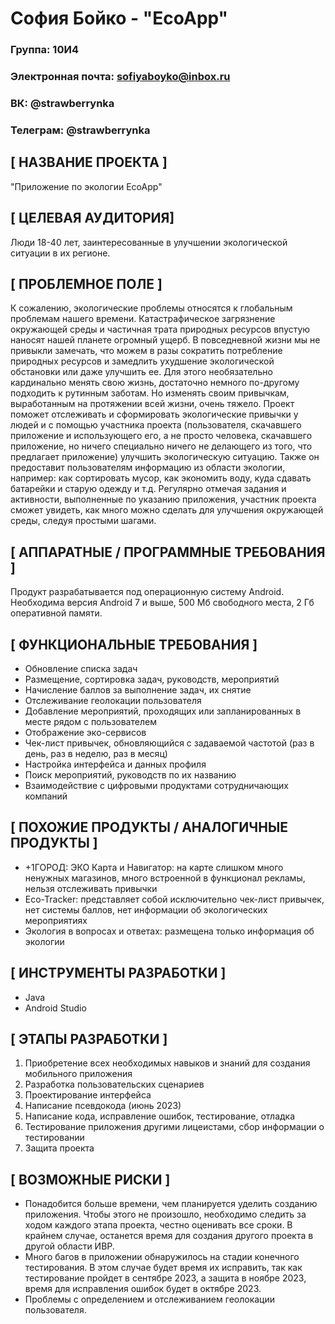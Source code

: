 # София Бойко - "EcoApp"

### Группа: 10И4
### Электронная почта: sofiyaboyko@inbox.ru
### ВК: @strawberrynka
### Телеграм: @strawberrynka

## [ НАЗВАНИЕ ПРОЕКТА ]

"Приложение по экологии EcoApp"

## [ ЦЕЛЕВАЯ АУДИТОРИЯ]
Люди 18-40 лет, заинтересованные в улучшении экологической ситуации в их регионе.

## [ ПРОБЛЕМНОЕ ПОЛЕ ]
К сожалению, экологические проблемы относятся к глобальным проблемам нашего времени. Катастрафическое загрязнение окружающей среды и частичная трата природных ресурсов впустую наносят нашей планете огромный ущерб. В повседневной жизни мы не привыкли замечать, что можем в разы сократить потребление природных ресурсов и замедлить ухудшение экологической обстановки или даже улучшить ее. Для этого необязательно кардинально менять свою жизнь, достаточно немного по-другому подходить к рутинным заботам. Но изменять своим привычкам, выработанным на протяжении всей жизни, очень тяжело.
Проект поможет отслеживать и сформировать экологические привычки у людей и с помощью участника проекта (пользователя, скачавшего приложение и использующего его, а не просто человека, скачавшего приложение, но ничего специально ничего не делающего из того, что предлагает приложение) улучшить экологическую ситуацию.
Также он предоставит пользователям информацию из области экологии, например: как сортировать мусор, как экономить воду, куда сдавать батарейки и старую одежду и т.д.
Регулярно отмечая задания и активности, выполненные по указанию приложения, участник проекта сможет увидеть, как много можно сделать для улучшения окружающей среды, следуя простыми шагами.

## [ АППАРАТНЫЕ / ПРОГРАММНЫЕ ТРЕБОВАНИЯ ]
Продукт разрабатывается под операционную систему Android. Необходима версия Android 7 и выше, 500 Мб свободного места, 2 Гб оперативной памяти.

## [ ФУНКЦИОНАЛЬНЫЕ ТРЕБОВАНИЯ ]
* Обновление списка задач
* Размещение, сортировка задач, руководств, мероприятий
* Начисление баллов за выполнение задач, их снятие
* Отслеживание геолокации пользователя
* Добавление мероприятий, проходящих или запланированных в месте рядом с пользователем
* Отображение эко-сервисов
* Чек-лист привычек, обновляющийся с задаваемой частотой (раз в день, раз в неделю, раз в месяц)
* Настройка интерфейса и данных профиля
* Поиск мероприятий, руководств по их названию
* Взаимодействие с цифровыми продуктами сотрудничающих компаний

## [ ПОХОЖИЕ ПРОДУКТЫ / АНАЛОГИЧНЫЕ ПРОДУКТЫ ]
* +1ГОРОД: ЭКО Карта и Навигатор: на карте слишком много ненужных магазинов, много встроенной в функционал рекламы, нельзя отслеживать привычки
* Eco-Tracker: представляет собой исключительно чек-лист привычек, нет системы баллов, нет информации об экологических мероприятиях
* Экология в вопросах и ответах: размещена только информация об экологии

## [ ИНСТРУМЕНТЫ РАЗРАБОТКИ ]
* Java
* Android Studio

## [ ЭТАПЫ РАЗРАБОТКИ ]
1. Приобретение всех необходимых навыков и знаний для создания мобильного приложения
2. Разработка пользовательских сценариев
3. Проектирование интерфейса
4. Написание псевдокода (июнь 2023)
5. Написание кода, исправление ошибок, тестирование, отладка
6. Тестирование приложения другими лицеистами, сбор информации о тестировании
7. Защита проекта

## [ ВОЗМОЖНЫЕ РИСКИ ]
* Понадобится больше времени, чем планируется уделить созданию приложения. Чтобы этого не произошло, необходимо следить за ходом каждого этапа проекта, честно оценивать все сроки. В крайнем случае, останется время для создания другого проекта в другой области ИВР.
* Много багов в приложении обнаружилось на стадии конечного тестирования. В этом случае будет время их исправить, так как тестирование пройдет в сентябре 2023, а защита в ноябре 2023, время для исправления ошибок будет в октябре 2023.
* Проблемы с определением и отслеживанием геолокации пользователя.
